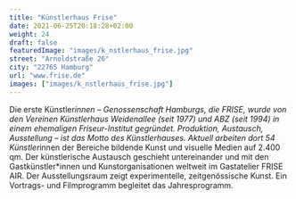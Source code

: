 ```yaml
---
title: "Künstlerhaus Frise"
date: 2021-06-25T20:18:28+02:00
weight: 24
draft: false
featuredImage: "images/k_nstlerhaus_frise.jpg"
street: "Arnoldstraße 26"
city: "22765 Hamburg"
url: "www.frise.de"
images: ["images/k_nstlerhaus_frise.jpg"]
---
```


Die erste Künstler*innen – Genossenschaft Hamburgs, die FRISE, wurde von den Vereinen Künstlerhaus Weidenallee (seit 1977) und ABZ (seit 1994)
in einem ehemaligen Friseur-Institut gegründet. Produktion, Austausch, Ausstellung – ist das Motto des Künstlerhauses. Aktuell arbeiten dort 54 Künstler*innen der Bereiche bildende Kunst und visuelle Medien auf 2.400 qm. Der künstlerische Austausch geschieht untereinander und mit
den Gastkünstler*innen und Kunstorganisationen weltweit im Gastatelier FRISE AIR. Der Ausstellungsraum zeigt experimentelle, zeitgenössische
Kunst. Ein Vortrags- und Filmprogramm begleitet das Jahresprogramm.
